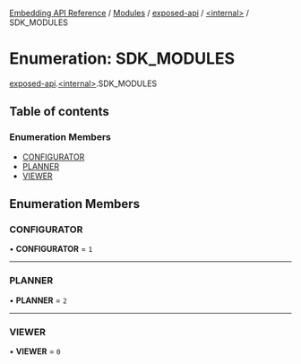[Embedding API Reference](../README.md) / [Modules](../modules/README.md) / [exposed-api](../modules/exposed_api.md) / [\<internal\>](../modules/exposed_api._internal_.md) / SDK\_MODULES

# Enumeration: SDK\_MODULES

[exposed-api](../modules/exposed_api.md).[\<internal\>](../modules/exposed_api._internal_.md).SDK_MODULES

## Table of contents

### Enumeration Members

- [CONFIGURATOR](exposed_api._internal_.SDK_MODULES.md#configurator)
- [PLANNER](exposed_api._internal_.SDK_MODULES.md#planner)
- [VIEWER](exposed_api._internal_.SDK_MODULES.md#viewer)

## Enumeration Members

### CONFIGURATOR

• **CONFIGURATOR** = ``1``

___

### PLANNER

• **PLANNER** = ``2``

___

### VIEWER

• **VIEWER** = ``0``
